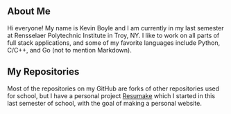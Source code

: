 ## About Me

Hi everyone! My name is Kevin Boyle and I am currently in my last semester at Rensselaer Polytechnic Institute in Troy, NY. I like to work on all parts of full stack applications, and some of my favorite languages include Python, C/C++, and Go (not to mention Markdown).

## My Repositories

Most of the repositories on my GitHub are forks of other repositories used for school, but I have a personal project [Resumake](https://github.com/kevinb5617/ResuMake) which I started in this last semester of school, with the goal of making a personal website.
